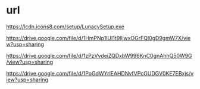 



# url
https://lcdn.icons8.com/setup/LunacySetup.exe


https://drive.google.com/file/d/1HmPNp1lUI1t9lljwxOGrFQl0gD9gmW7X/view?usp=sharing

https://drive.google.com/file/d/1zPzVvdeiZQDxbW996KnC0gnAhhQ50W9G/view?usp=sharing

https://drive.google.com/file/d/1PoGdWYrlEAHDNvfVPcGUDGV0KE7EBxjs/view?usp=sharing
